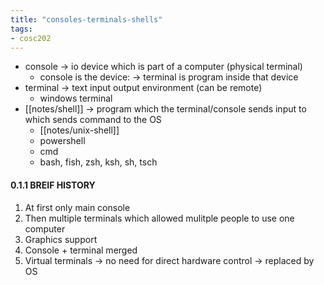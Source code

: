 ```yaml
---
title: "consoles-terminals-shells"
tags: 
- cosc202
---
```


- console -> io device which is part of a computer (physical terminal)
	- console is the device: -> terminal is program inside that device
- terminal -> text input output environment (can be remote)
	- windows terminal
- [[notes/shell]] -> program which the terminal/console sends input to which sends command to the OS
	- [[notes/unix-shell]]
	- powershell
	- cmd
	- bash, fish, zsh, ksh, sh, tsch

#### 0.1.1 BREIF HISTORY

1. At first only main console
2. Then multiple terminals which allowed mulitple people to use one computer
3. Graphics support
4. Console + terminal merged
5. Virtual terminals ->  no need for direct hardware control -> replaced by OS
